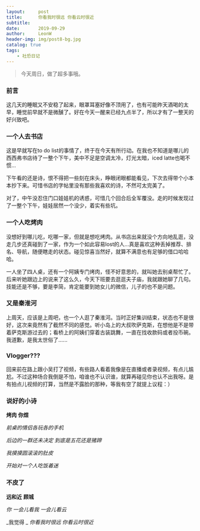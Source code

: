 ```yaml
---
layout:     post
title:      你看我时很远 你看云时很近
subtitle:   
date:       2019-09-29
author:     LeonW
header-img: img/post8-bg.jpg
catalog: true
tags:
    - 社恐日记
---
```


> 今天周日，做了超多事哦。

### 前言

这几天的睡眠又不安稳了起来，眼罩耳塞好像不顶用了，也有可能昨天酒喝的太早，睡觉前早就不是微醺了。好在今天一醒来已经九点半了，所以才有了一整天的好兴致吧。

### 一个人去书店

这是早就写在to do list的事情了，终于在今天有所行动。在我也不知道是哪儿的西西弗书店待了一整个下午，美中不足是空调太冷，灯光太暗，iced latte也喝不惯...

下午看的还是诗，恨不得把一些刻在床头，睁眼闭眼都能看见，下次去得带个小本本抄下来。可惜书店的字帖里没有那些我喜欢的诗，不然可太完美了。

对了，中午没忍住门口娃娃机的诱惑，可惜几个回合后全军覆没。走的时候发现过了一整个下午，娃娃居然一个没少，着实有些坑。

### 一个人吃烤肉

没想好到哪儿吃，吃哪一家，但就是想吃烤肉。从书店出来就没个方向地乱逛，没走几步还真碰到了一家，作为一个如此容易lost的人...真是喜欢这种丢掉推荐、排名、导航，随便瞎走的状态。碰见惊喜当然好，就算不满意也有足够的借口哈哈哈。

一人坐了四人桌，还有一个阿姨专门烤肉，怪不好意思的，就叫她去别桌帮忙了。后来听她跟边上的说来了这么久，今天下班要去逛逛夫子庙，我就跟她聊了几句。技能还是不够，要是李简，肯定能要到她女儿的微信，儿子的也不是问题。

### 又是秦淮河

上周天，应该是上周吧，也一个人逛了秦淮河。当时正好集训结束，状态也不是很好，这次来竟然有了截然不同的感觉。听小岛上的大叔吹萨克斯，在想他是不是带着萨克斯游过去的；看桥上的阿姨们穿着古装跳舞，一直在找收款码或者投币碗。我道歉，是我太世俗了......

### Vlogger???
回来前在路上跟小吴打了视频，有些路人看着我像是在直播或者录视频，有点儿尴尬。不过这种场合我倒是不怕，咱谁也不认识谁，就算再碰见你也认不出我呀。是有拍点儿视频的打算，当然是不露脸的那种，等我有空了就提上议程：）

### 说好的小诗
**烤肉**   **你煜**

_前桌的情侣各玩各的手机_

_后边的一群还未决定_
_到底是五花还是猪蹄_

_我摸摸圆滚滚的肚皮_

_开始对一个人吃饭着迷_

### 不皮了
**远和近**   **顾城**

_你_
_一会儿看我_
_一会儿看云_

_我觉得 _
_你看我时很远_
_你看云时很近_